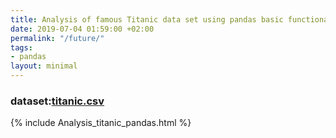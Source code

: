 ```yaml
---
title: Analysis of famous Titanic data set using pandas basic functionalities
date: 2019-07-04 01:59:00 +02:00
permalink: "/future/"
tags:
- pandas
layout: minimal
---
```


### dataset:[titanic.csv](/uploads/titanic.csv)



{% include Analysis_titanic_pandas.html %}
